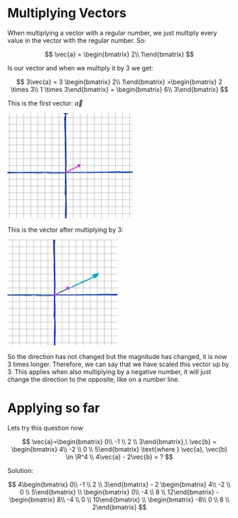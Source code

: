 # Multiplying Vectors

When multiplying a vector with a regular number, we just multiply every value in the vector with the regular number. So:

$$
\vec{a} = \begin{bmatrix}  2\\   1\end{bmatrix} 
$$

Is our vector and when we multiply it by 3 we get:

$$
3\vec{a} = 3 \begin{bmatrix}  2\\   1\end{bmatrix} =\begin{bmatrix}  2 \times 3\\   1 \times 3\end{bmatrix} = \begin{bmatrix}  6\\   3\end{bmatrix} 
$$

This is the first vector: $\vec{a}$

![image.png](Multiplying%20Vectors%20dafb23d1edc242fb826ab445118ff434/image.png)

This is the vector after multiplying by 3:

![image.png](Multiplying%20Vectors%20dafb23d1edc242fb826ab445118ff434/image%201.png)

So the direction has not changed but the magnitude has changed, it is now 3 times longer. Therefore, we can say that we have scaled this vector up by 3. This applies when also multiplying by a negative number, it will just change the direction to the opposite, like on a number line.

# Applying so far

Lets try this question now

$$
\vec{a}=\begin{bmatrix}  0\\   -1 \\ 2 \\ 3\end{bmatrix},\ \vec{b} = \begin{bmatrix}  4\\   -2 \\ 0 \\ 5\end{bmatrix}  \text{where } \vec{a}, \vec{b} \in \R^4 \\ 4\vec{a} - 2\vec{b} = ?
$$

Solution:

$$
4\begin{bmatrix}  0\\   -1 \\ 2 \\ 3\end{bmatrix} - 2 \begin{bmatrix}  4\\   -2 \\ 0 \\ 5\end{bmatrix} \\ \begin{bmatrix}  0\\   -4 \\ 8 \\ 12\end{bmatrix} -  \begin{bmatrix}  8\\   -4 \\ 0 \\ 10\end{bmatrix} \\ \begin{bmatrix}  -8\\   0 \\ 8 \\ 2\end{bmatrix} 
$$